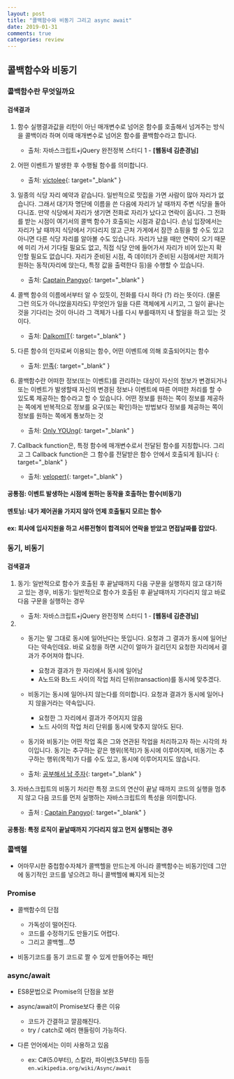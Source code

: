 ```yaml
---
layout: post
title: "콜백함수와 비동기 그리고 async await"
date: 2019-01-31
comments: true
categories: review
---
```


## 콜백함수와 비동기

### 콜백함수란 무엇일까요

#### 검색결과

1. 함수 실행결과값을 리턴이 아닌 매개변수로 넘어온 함수를 호출해서 넘겨주는 방식을 콜백이라 하며 이때  매개변수로 넘어온 함수를 콜백함수라고 합니다. 

   - 출처: 자바스크립트+jQuery 완전정복 스터디 1 - **[웹동네 김춘경님]**


2. 어떤 이벤트가 발생한 후 수행될 함수를 의미합니다.
 
   - 출처:  [victolee](https://victorydntmd.tistory.com/48){: target="_blank" } 


3. 일종의 식당 자리 예약과 같습니다. 일반적으로 맛집을 가면 사람이 많아 자리가 없습니다. 그래서 대기자 명단에 이름을 쓴 다음에 자리가 날 때까지 주변 식당을 돌아다니죠. 만약 식당에서 자리가 생기면 전화로 자리가 났다고 연락이 옵니다. 그 전화를 받는 시점이 여기서의 콜백 함수가 호출되는 시점과 같습니다. 손님 입장에서는 자리가 날 때까지 식당에서 기다리지 않고 근처 가게에서 잠깐 쇼핑을 할 수도 있고 아니면 다른 식당 자리를 알아볼 수도 있습니다.
자리가 났을 때만 연락이 오기 때문에 미리 가서 기다릴 필요도 없고, 직접 식당 안에 들어가서 자리가 비어 있는지 확인할 필요도 없습니다. 자리가 준비된 시점, 즉 데이터가 준비된 시점에서만 저희가 원하는 동작(자리에 앉는다, 특정 값을 출력한다 등)을 수행할 수 있습니다.

    - 출처:  [Captain Pangyo](https://joshua1988.github.io/web-development/javascript/javascript-asynchronous-operation){: target="_blank" }


4. 콜백 함수의 이름에서부터 알 수 있듯이, 전화를 다시 하다 (?) 라는 뜻이다. (물론 그런 의도가 아니었을지라도)
무엇인가 일을 다른 객체에게 시키고, 그 일이 끝나는 것을 기다리는 것이 아니라 그 객체가 나를 다시 부를때까지 내 할일을 하고 있는 것이다.

   - 출처:  [DalkomIT](https://dalkomit.tistory.com/65){: target="_blank" }


5. 다른 함수의 인자로써 이용되는 함수, 어떤 이벤트에 의해 호출되어지는 함수

   - 출처: [만족](https://satisfactoryplace.tistory.com/18){: target="_blank" }


6. 콜백함수란 어떠한 정보(또는 이벤트)를 관리하는 대상이 자신의 정보가 변경되거나 또는 이벤트가 발생할때 
자신의 변경된 정보나 이벤트에 따른 어떠한 처리를 할 수 있도록 제공하는 함수라고 할 수 있습니다.
어떤 정보를 원하는 쪽이 정보를 제공하는 쪽에게 반복적으로 정보를 요구(또는 확인)하는 방법보다
정보를 제공하는 쪽이 정보를 원하는 쪽에게 통보하는 것

   - 출처: [Only YOUng](https://smok95.tistory.com/193){: target="_blank" }


7. Callback function은, 특정 함수에 매개변수로서 전달된 함수를 지칭합니다.
그리고 그 Callback function은 그 함수를 전달받은 함수 안에서 호출되게 됩니다
{: target="_blank" }
   - 출처: [velopert](https://velopert.com/255){: target="_blank" }


#### 공통점: 이벤트 발생하는 시점에 원하는 동작을 호출하는 함수(비동기)

#### 멘토님: 내가 제어권을 가지지 않아 언제 호출될지 모르는 함수

#### ex: 회사에 입사지원을 하고 서류전형이 합격되어 연락을 받았고 면접날짜를 잡았다.


### 동기, 비동기  

#### 검색결과

1. 동기: 일반적으로 함수가 호출된 후 끝날때까지 다음 구문을 실행하지 않고 대기하고 있는 경우,
   비동기: 일반적으로 함수가 호출된 후 끝날때까지 기다리지 않고 바로 다음 구문을 실행하는 경우

    * 출처: 자바스크립트+jQuery 완전정복 스터디 1 - **[웹동네 김춘경님]**


2. * 동기는 말 그대로 동시에 일어난다는 뜻입니다. 요청과 그 결과가 동시에 일어난다는 약속인데요. 바로 요청을 하면 시간이 얼마가 걸리던지 요청한 자리에서 결과가 주어져야 합니다.

     * 요청과 결과가 한 자리에서 동시에 일어남
     * A노드와 B노드 사이의 작업 처리 단위(transaction)를 동시에 맞추겠다.


   * 비동기는 동시에 일어나지 않는다를 의미합니다. 요청과 결과가 동시에 일어나지 않을거라는 약속입니다.

     * 요청한 그 자리에서 결과가 주어지지 않음
     * 노드 사이의 작업 처리 단위를 동시에 맞추지 않아도 된다.

    * 동기와 비동기는 어떤 작업 혹은 그와 연관된 작업을 처리하고자 하는 시각의 차이입니다. 동기는 추구하는 같은 행위(목적)가 동시에 이루어지며, 비동기는 추구하는 행위(목적)가 다를 수도 있고, 동시에 이루어지지도 않습니다.

    * 출처: [공부해서 남 주자](https://private.tistory.com/24){: target="_blank" } 


   
3. 자바스크립트의 비동기 처리란 특정 코드의 연산이 끝날 때까지 코드의 실행을 멈추지 않고 다음 코드를 먼저 실행하는 자바스크립트의 특성을 의미합니다.

     * 출처 : [Captain Pangyo](https://joshua1988.github.io/web-development/javascript/javascript-asynchronous-operation){: target="_blank" }


#### 공통점: 특정 로직이  끝날때까지 기다리지 않고 먼저 실행되는 경우 

### 콜백헬

* 어마무시한 중첩함수자체가 콜백헬을 만드는게 아니라 콜백함수는 비동기인데 그안에 동기적인 코드를 넣으려고 하니 콜백헬에 빠지게 되는것

### Promise

* 콜백함수의 단점
  
	* 가독성이 떨어진다.
	* 코드를 수정하기도 만들기도 어렵다.
	* 그리고 콜백헬...😈
  
* 비동기코드를 동기 코드로 짤 수 있게 만들어주는 패턴

### async/await

* ES8문법으로 Promise의 단점을 보완
* async/await이 Promise보다 좋은 이유
  
	* 코드가 간결하고 깔끔해진다.
	* try / catch로 에러 핸들링이 가능하다.
* 다른 언어에서는 이미 사용하고 있음
  
  * ex: C#(5.0부터), 스칼라, 파이썬(3.5부터) 등등 `en.wikipedia.org/wiki/Async/await`
  